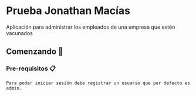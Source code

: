 # Prueba Jonathan Macías

Aplicación para administrar los empleados de una empresa que estén vacunados

## Comenzando 🚀

### Pre-requisitos 📋

```
Para poder iniciar sesión debe registrar un usuario que por defecto es admin.
```
